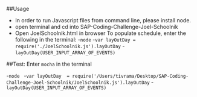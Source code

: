 ##Usage
- In order to run Javascript files from command line, please install node.
- open terminal and cd into SAP-Coding-Challenge-Joel-Schoolnik
- Open JoelSchoolnik.html in browser
To populate schedule, enter the following in the terminal:
-```node```
-```var layOutDay = require('./JoelSchoolnik.js').layOutDay```
-```layOutDay(USER_INPUT_ARRAY_OF_EVENTS)```


##Test: 
Enter ```mocha``` in the terminal


-```node ```
-```var layOutDay  = require('/Users/tivrama/Desktop/SAP-Coding-Challenge-Joel-Schoolnik/JoelSchoolnik.js').layOutDay```
-```layOutDay(USER_INPUT_ARRAY_OF_EVENTS)```
